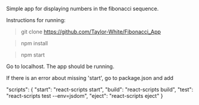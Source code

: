 Simple app for displaying numbers in the fibonacci sequence.



Instructions for running:

> git clone https://github.com/Taylor-White/Fibonacci_App

> npm install

> npm start

Go to localhost.  The app should be running.

If there is an error about missing 'start', go to package.json and add

  "scripts": {
    "start": "react-scripts start",
    "build": "react-scripts build",
    "test": "react-scripts test --env=jsdom",
    "eject": "react-scripts eject"
  }

